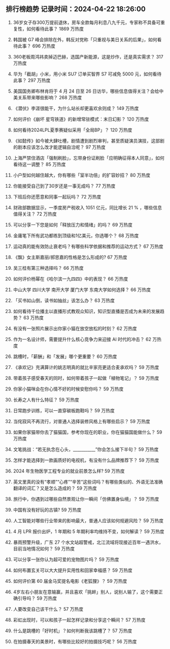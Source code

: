 
## 排行榜趋势 记录时间：2024-04-22 18:26:00
  
  1. 36岁女子存300万提前退休，房车全款每月利息八九千元，专家称不具备可重复性，如何看待此事？ 1869 万热度
    
  2. 韩国被 G7 峰会排除在外，韩反对党称「只重视与美日关系的后果」，如何看待此事？ 696 万热度
    
  3. 360老板周鸿祎卖掉迈巴赫，选国产新能源，这是炒作，还是真实需求？ 317 万热度
    
  4. 华为「截胡」小米，用小米 SU7 订单买智界 S7 可减免 5000 元，如何看待此事？ 297 万热度
    
  5. 美国国务卿布林肯将于 4 月 24 日至 26 日访华，哪些信息值得关注？会给中美关系带来哪些影响？ 268 万热度
    
  6. 《潜伏》李涯很能干，为什么站长却更喜欢余则成？ 149 万热度
    
  7. 如何评价《崩坏 星穹铁道》的新增常驻模式：末日幻影？ 120 万热度
    
  8. 如何看待2024LPL夏季赛疑似采用「全局BP」？ 120 万热度
    
  9. 《如懿传》如今被大肆吐槽，剧情遭到剧烈审判，甚至质疑演员演技，这部剧的剧本应该怎么改才能逻辑自洽呢？ 97 万热度
    
  10. 上海严禁住酒店「强制刷脸」，忘带身份证刷脸「应明确征得本人同意」，如何看待这一调整？ 85 万热度
    
  11. 小户型如何越住越大，你有哪些「室半功倍」的扩容妙招？ 80 万热度
    
  12. 你能接受自己到了30岁还是一事无成吗？ 77 万热度
    
  13. 下班后你还愿意和同事一起玩吗？ 72 万热度
    
  14. 财政部数据显示，一季度房产税收入 1051 亿元，同比增长 21 % ，哪些信息值得关注？ 72 万热度
    
  15. 可以分享一下您是如何「释放压力和情绪」的吗？ 69 万热度
    
  16. 金庸笔下所有武功都练到顶级和1亿美元，你选哪个？ 68 万热度
    
  17. 运动真的能有效防止衰老吗？有哪些科学依据和推荐的运动方式？ 67 万热度
    
  18. 《飘》女主斯嘉丽/郝思嘉的性格是怎么形成的? 67 万热度
    
  19. 吴三桂有第三种选择吗？ 66 万热度
    
  20. 如何评价杨幂在《哈尔滨一九四四》中的表现？ 66 万热度
    
  21. 中山大学 四川大学 南开大学 厦门大学 东南大学如何选择？ 66 万热度
    
  22. 「买书如山倒，读书如抽丝」该怎么办？ 63 万热度
    
  23. 如何看待千位播主以直播形式教观众知识，知识型直播是否成为未来的发展趋势？ 63 万热度
    
  24. 有没有一张照片展示出你家小猫在放空放松的时刻？ 62 万热度
    
  25. 作为一名设计师，需要提升什么核心竞争力来迎接 AI 时代的冲击？ 62 万热度
    
  26. 跳槽时，「薪酬」和「发展」哪个更重要？ 60 万热度
    
  27. 《承欢记》充满算计的姚志明真的就比辛家亮更适合麦承欢吗？ 59 万热度
    
  28. 带着孩子感受春天的同时，如何带着孩子一起做「植物笔记」？ 59 万热度
    
  29. 你家小猫咪会在你心情不好的时候安慰你吗？ 59 万热度
    
  30. 长寿之人有什么特征？ 59 万热度
    
  31. 日常跑步训练，可以一直穿碳板跑鞋吗？ 59 万热度
    
  32. 当侘寂风不再流行，对普通人选择装修风格上有哪些启示？ 59 万热度
    
  33. 如果你家猫带你去了猫猫国，参考你现在的职业，你在猫猫国能做什么？ 59 万热度
    
  34. 文笔挑战：“若无执念在心头，___________”你会怎么接下半句？ 59 万热度
    
  35. 怎样才能选择到一款画质好的电视机，有没有什么品牌推荐下？ 59 万热度
    
  36. 2024 年生物医学工程专业的就业前景怎么样? 59 万热度
    
  37. 英文里真的没有“孝顺”“心疼”“辛苦”这些词吗？有哪些类似的、外语无法准确翻译的词汇？又是怎么造成的？ 59 万热度
    
  38. 旅行中，你遇到过哪些自然景观让你一瞬间「仿佛置身仙境」？ 59 万热度
    
  39. 中国有没有好玩的古镇? 59 万热度
    
  40. 人工智能对哪些行业带来的影响最大，普通人应该如何规避风险？ 59 万热度
    
  41. 4 月 LPR 报价出炉，1 年期和 5 年期利率均维持不变，如何解读？ 59 万热度
    
  42. 暴雨预警升级，广东 27 个水文站超警戒，北江流域将现接近百年一遇洪水，目前当地情况如何？ 59 万热度
    
  43. 可以分享一张你认为超可爱的宠物图片吗？ 59 万热度
    
  44. 如何布置玄关可以大大提升实用性和回家幸福感？ 59 万热度
    
  45. 如何评价第 60 届金马奖提名电影《老狐狸》？ 59 万热度
    
  46. 4岁左右小朋友在意输赢，并且喜欢「挑衅」别人，说别人输了，这个需要正确引导吗？ 59 万热度
    
  47. 人要改变自己该干什么？ 57 万热度
    
  48. 彩虹出现时，可以和孩子一起怎样记录和分享这个瞬间？ 57 万热度
    
  49. 什么是跳槽的「好时机」？如何判断我该跳槽了？ 57 万热度
    
  50. 在拍摄春天的美景时，有哪些比较好的拍摄技巧呢？ 56 万热度
    